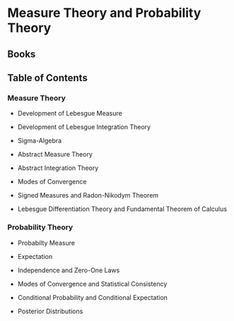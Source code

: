 # Measure Theory and Probability Theory

## Books 

## Table of Contents

### Measure Theory
- Development of Lebesgue Measure

- Development of Lebesgue Integration Theory

- Sigma-Algebra 

- Abstract Measure Theory

- Abstract Integration Theory

- Modes of Convergence

- Signed Measures and Radon-Nikodym Theorem

- Lebesgue Differentiation Theory and Fundamental Theorem of Calculus

### Probability Theory
- Probabilty Measure

- Expectation

- Independence and Zero-One Laws

- Modes of Convergence and Statistical Consistency

- Conditional Probability and Conditional Expectation

- Posterior Distributions
